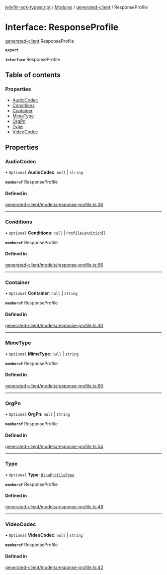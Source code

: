 [jellyfin-sdk-typescript](../README.md) / [Modules](../modules.md) / [generated-client](../modules/generated_client.md) / ResponseProfile

# Interface: ResponseProfile

[generated-client](../modules/generated_client.md).ResponseProfile

**`export`**

**`interface`** ResponseProfile

## Table of contents

### Properties

- [AudioCodec](generated_client.ResponseProfile.md#audiocodec)
- [Conditions](generated_client.ResponseProfile.md#conditions)
- [Container](generated_client.ResponseProfile.md#container)
- [MimeType](generated_client.ResponseProfile.md#mimetype)
- [OrgPn](generated_client.ResponseProfile.md#orgpn)
- [Type](generated_client.ResponseProfile.md#type)
- [VideoCodec](generated_client.ResponseProfile.md#videocodec)

## Properties

### AudioCodec

• `Optional` **AudioCodec**: ``null`` \| `string`

**`memberof`** ResponseProfile

#### Defined in

[generated-client/models/response-profile.ts:36](https://github.com/thornbill/jellyfin-sdk-typescript/blob/7534c86/src/generated-client/models/response-profile.ts#L36)

___

### Conditions

• `Optional` **Conditions**: ``null`` \| [`ProfileCondition`](generated_client.ProfileCondition.md)[]

**`memberof`** ResponseProfile

#### Defined in

[generated-client/models/response-profile.ts:66](https://github.com/thornbill/jellyfin-sdk-typescript/blob/7534c86/src/generated-client/models/response-profile.ts#L66)

___

### Container

• `Optional` **Container**: ``null`` \| `string`

**`memberof`** ResponseProfile

#### Defined in

[generated-client/models/response-profile.ts:30](https://github.com/thornbill/jellyfin-sdk-typescript/blob/7534c86/src/generated-client/models/response-profile.ts#L30)

___

### MimeType

• `Optional` **MimeType**: ``null`` \| `string`

**`memberof`** ResponseProfile

#### Defined in

[generated-client/models/response-profile.ts:60](https://github.com/thornbill/jellyfin-sdk-typescript/blob/7534c86/src/generated-client/models/response-profile.ts#L60)

___

### OrgPn

• `Optional` **OrgPn**: ``null`` \| `string`

**`memberof`** ResponseProfile

#### Defined in

[generated-client/models/response-profile.ts:54](https://github.com/thornbill/jellyfin-sdk-typescript/blob/7534c86/src/generated-client/models/response-profile.ts#L54)

___

### Type

• `Optional` **Type**: [`DlnaProfileType`](../enums/generated_client.DlnaProfileType.md)

**`memberof`** ResponseProfile

#### Defined in

[generated-client/models/response-profile.ts:48](https://github.com/thornbill/jellyfin-sdk-typescript/blob/7534c86/src/generated-client/models/response-profile.ts#L48)

___

### VideoCodec

• `Optional` **VideoCodec**: ``null`` \| `string`

**`memberof`** ResponseProfile

#### Defined in

[generated-client/models/response-profile.ts:42](https://github.com/thornbill/jellyfin-sdk-typescript/blob/7534c86/src/generated-client/models/response-profile.ts#L42)
